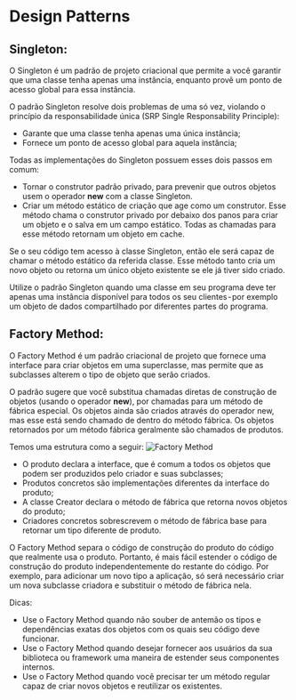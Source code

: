 # Design Patterns
## Singleton:
O Singleton é um padrão de projeto criacional que permite a você garantir que uma classe tenha apenas uma instância, enquanto provê
um ponto de acesso global para essa instância.

O padrão Singleton resolve dois problemas de uma só vez, violando o princípio da responsabilidade única (SRP Single Responsability Principle):
* Garante que uma classe tenha apenas uma única instância;
* Fornece um ponto de acesso global para aquela instância;

Todas as implementações do Singleton possuem esses dois passos em comum:
* Tornar o construtor padrão privado, para prevenir que outros objetos usem o operador **new** com a classe Singleton.
* Criar um método estático de criação que age como um construtor. Esse método chama o construtor privado por debaixo dos panos para criar um objeto e o salva em um campo estático. Todas as chamadas para esse método retornam um objeto em cache.

Se o seu código tem acesso à classe Singleton, então ele será capaz de chamar o método estático da referida classe. Esse método tanto cria um novo objeto ou retorna um único objeto existente se ele já tiver sido criado.

Utilize o padrão Singleton quando uma classe em seu programa deve ter apenas uma instância disponível para todos os seu clientes - por exemplo um objeto de dados compartilhado por diferentes partes do programa.

## Factory Method:
O Factory Method é um padrão criacional de projeto que fornece uma interface para criar objetos em uma superclasse, mas permite que as subclasses alterem o tipo de objeto que serão criados.

O padrão sugere que você substitua chamadas diretas de construção de objetos (usando o operador **new**), por chamadas para um método de fábrica especial.
Os objetos ainda são criados através do operador new, mas esse está sendo chamado de dentro do método fábrica. Os objetos retornados por um método fábrica geralmente são chamados de produtos.

Temos uma estrutura como a seguir:
![Factory Method](https://drive.google.com/file/d/1Mvpi3wtf8_AzH6VG11Mb-96TxPPUclhM/view)
* O produto declara a interface, que é comum a todos os objetos que podem ser produzidos pelo criador e suas subclasses;
* Produtos concretos são implementações diferentes da interface do produto;
* A classe Creator declara o método de fábrica que retorna novos objetos do produto;
* Criadores concretos sobrescrevem o método de fábrica base para retornar um tipo diferente de produto.

O Factory Method separa o código de construção do produto do código que realmente usa o produto. Portanto, é mais fácil estender o código de construção do produto independentemente do restante do código. Por exemplo, para adicionar um novo tipo a aplicação, só será necessário criar um nova subclasse criadora e substituir o método de fábrica nela.

Dicas:
* Use o Factory Method quando não souber de antemão os tipos e dependências exatas dos objetos com os quais seu código deve funcionar.
* Use o Factory Method quando desejar fornecer aos usuários da sua biblioteca ou framework uma maneira de estender seus componentes internos.
* Use o Factory Method quando você precisar ter um método regular capaz de criar novos objetos e reutilizar os existentes.
